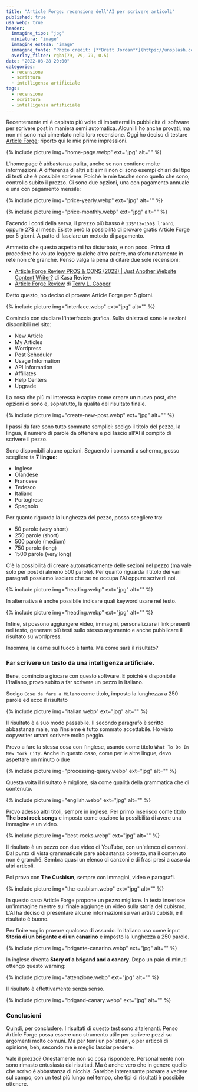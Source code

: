 ```yaml
---
title: "Article Forge: recensione dell'AI per scrivere articoli"
published: true
usa_webp: true
header:
  immagine_tipo: "jpg"
  miniatura: "image"
  immagine_estesa: "image"
  immagine_fonte: "Photo credit: [**Brett Jordan**](https://unsplash.com/@brett_jordan)"
  overlay_filter: rgba(79, 79, 79, 0.5)
date: "2022-08-28 20:00"
categories:
  - recensione
  - scrittura
  - intelligenza artificiale
tags:
  - recensione
  - scrittura
  - intelligenza artificiale
---
```


Recentemente mi è capitato più volte di imbattermi in pubblicità di software per scrivere post in maniera semi automatica. Alcuni li ho anche provati, ma non mi sono mai cimentato nella loro recensione. Oggi ho deciso di testare [Article Forge](https://www.articleforge.com/); riporto qui le mie prime impressioni.

{% include picture img="home-page.webp" ext="jpg" alt="" %}

L'home page è abbastanza pulita, anche se non contiene molte informazioni. A differenza di altri siti simili non ci sono esempi chiari del tipo di testi che è possibile scrivere. Poiché le mie tasche sono quello che sono, controllo subito il prezzo. Ci sono due opzioni, una con pagamento annuale e una con pagamento mensile:

{% include picture img="price-yearly.webp" ext="jpg" alt="" %}

{% include picture img="price-monthly.webp" ext="jpg" alt="" %}

Facendo i conti della serva, il prezzo più basso è `13$*12=156$ l'anno`, oppure 27$ al mese. Esiste però la possibilità di provare gratis Article Forge per 5 giorni. A patto di lasciare un metodo di pagamento.

Ammetto che questo aspetto mi ha disturbato, e non poco. Prima di procedere ho voluto leggere qualche altro parere, ma sfortunatamente in rete non c'è granché. Penso valga la pena di citare due sole recensioni:

- [Article Forge Review PROS & CONS (2022) | Just Another Website Content Writer?](https://www.kasareviews.com/article-forge-review-website-content-writer/) di Kasa Review
- [Article Forge Review](https://tlcooper0001.medium.com/article-forge-review-966aa79f0755) di [Terry L. Cooper](https://tlcooper0001.medium.com/)

Detto questo, ho deciso di provare Article Forge per 5 giorni.

{% include picture img="interface.webp" ext="jpg" alt="" %}

Comincio con studiare l'interfaccia grafica. Sulla sinistra ci sono le sezioni disponibili nel sito:

- New Article
- My Articles
- Wordpress
- Post Scheduler
- Usage Information
- API Information
- Affiliates
- Help Centers
- Upgrade

La cosa che più mi interessa è capire come creare un nuovo post, che opzioni ci sono e, sopratutto, la qualità del risultato finale.

{% include picture img="create-new-post.webp" ext="jpg" alt="" %}

I passi da fare sono tutto sommato semplici: scelgo il titolo del pezzo, la lingua, il numero di parole da ottenere e poi lascio all'AI il compito di scrivere il pezzo.

Sono disponibili alcune opzioni. Seguendo i comandi a schermo, posso scegliere ta **7 lingue**:

- Inglese
- Olandese
- Francese
- Tedesco
- Italiano
- Portoghese
- Spagnolo

Per quanto riguarda la lunghezza del pezzo, posso scegliere tra:

- 50 parole (very short)
- 250 parole (short)
- 500 parole (medium)
- 750 parole (long)
- 1500 parole (very long)

C'è la possibilità di creare automaticamente delle sezioni nel pezzo (ma vale solo per post di almeno 500 parole). Per quanto riguarda il titolo dei vari paragrafi possiamo lasciare che se ne occupa l'AI oppure scriverli noi.

{% include picture img="heading.webp" ext="jpg" alt="" %}

In alternativa è anche possibile indicare quali keyword usare nel testo.

{% include picture img="heading.webp" ext="jpg" alt="" %}

Infine, si possono aggiungere video, immagini, personalizzare i link presenti nel testo, generare più testi sullo stesso argomento e anche pubblicare il risultato su wordpress.

Insomma, la carne sul fuoco è tanta. Ma come sarà il risultato?

### Far scrivere un testo da una intelligenza artificiale.

Bene, comincio a giocare con questo software. E poiché è disponibile l'Italiano, provo subito a far scrivere un pezzo in Italiano.

Scelgo `Cose da fare a Milano` come titolo, imposto la lunghezza a 250 parole ed ecco il risultato

{% include picture img="italian.webp" ext="jpg" alt="" %}

Il risultato è a suo modo passabile. Il secondo paragrafo è scritto abbastanza male, ma l'insieme è tutto sommato accettabile. Ho visto copywriter umani scrivere molto peggio.

Provo a fare la stessa cosa con l'inglese, usando come titolo `What To Do In New York City`. Anche in questo caso, come per le altre lingue, devo aspettare un minuto o due

{% include picture img="processing-query.webp" ext="jpg" alt="" %}

Questa volta il risultato è migliore, sia come qualità della grammatica che di contenuto.

{% include picture img="english.webp" ext="jpg" alt="" %}

Provo adesso altri titoli, sempre in inglese. Per primo inserisco come titolo **The best rock songs** e imposto come opzione la possibilità di avere una immagine e un video.

{% include picture img="best-rocks.webp" ext="jpg" alt="" %}

Il risultato è un pezzo con due video di YouTube, con un'elenco di canzoni. Dal punto di vista grammaticale pare abbastanza corretto, ma il contenuto non è granché. Sembra quasi un elenco di canzoni e di frasi presi a caso da altri articoli.

Poi provo con **The Cusbism**, sempre con immagini, video e paragrafi.

{% include picture img="the-cusbism.webp" ext="jpg" alt="" %}

In questo caso Article Forge propone un pezzo migliore. In testa inserisce un'immagine mentre sul finale aggiunge un video sulla storia del cubismo. L'AI ha deciso di presentare alcune informazioni su vari artisti cubisti, e il risultato è buono.

Per finire voglio provare qualcosa di assurdo. In italiano uso come input **Storia di un brigante e di un canarino** e imposto la lunghezza a 250 parole.

{% include picture img="brigante-canarino.webp" ext="jpg" alt="" %}

In inglese diventa **Story of a brigand and a canary**. Dopo un paio di minuti ottengo questo warning:

{% include picture img="attenzione.webp" ext="jpg" alt="" %}

Il risultato è effettivamente senza senso.

{% include picture img="brigand-canary.webp" ext="jpg" alt="" %}

### Conclusioni

Quindi, per concludere. I risultati di questo test sono altalenanti. Penso Article Forge possa essere uno strumento utile per scrivere pezzi su argomenti molto comuni. Ma per temi un po' strani, o per articoli di opinione, beh, secondo me è meglio lasciar perdere.

Vale il prezzo? Onestamente non so cosa rispondere. Personalmente non sono rimasto entusiasta dai risultati. Ma è anche vero che in genere quello che scrivo è abbastanza di nicchia. Sarebbe interessante provare a vedere sul campo, con un test più lungo nel tempo, che tipi di risultati è possibile ottenere.
